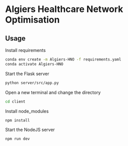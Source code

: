 # Algiers Healthcare Network Optimisation


## Usage

Install requirements

```bash
conda env create -m Algiers-HNO -f requirements.yaml
conda activate Algiers-HNO
```

Start the Flask server

```bash
python server/src/app.py
```

Open a new terminal and change the directory

```bash
cd client
```

Install node_modules

```bash
npm install
```

Start the NodeJS server

```bash
npm run dev
```
